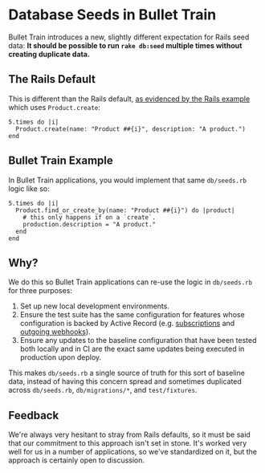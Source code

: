 # Database Seeds in Bullet Train

Bullet Train introduces a new, slightly different expectation for Rails seed data: **It should be possible to run `rake db:seed` multiple times without creating duplicate data.**

## The Rails Default

This is different than the Rails default, [as evidenced by the Rails example](https://guides.rubyonrails.org/v6.1.1/active_record_migrations.html#migrations-and-seed-data) which uses `Product.create`:

```
5.times do |i|
  Product.create(name: "Product ##{i}", description: "A product.")
end
```

## Bullet Train Example

In Bullet Train applications, you would implement that same `db/seeds.rb` logic like so:

```
5.times do |i|
  Product.find_or_create_by(name: "Product ##{i}") do |product|
    # this only happens if on a `create`.
    production.description = "A product."
  end
end
```

## Why?
We do this so Bullet Train applications can re-use the logic in `db/seeds.rb` for three purposes:

1. Set up new local development environments.
2. Ensure the test suite has the same configuration for features whose configuration is backed by Active Record (e.g. [subscriptions](/docs/subscriptions.md) and [outgoing webhooks](/docs/webhooks/outgoing.md)).
3. Ensure any updates to the baseline configuration that have been tested both locally and in CI are the exact same updates being executed in production upon deploy.

This makes `db/seeds.rb` a single source of truth for this sort of baseline data, instead of having this concern spread and sometimes duplicated across `db/seeds.rb`, `db/migrations/*`, and `test/fixtures`.

## Feedback
We're always very hesitant to stray from Rails defaults, so it must be said that our commitment to this approach isn't set in stone. It's worked very well for us in a number of applications, so we've standardized on it, but the approach is certainly open to discussion.
